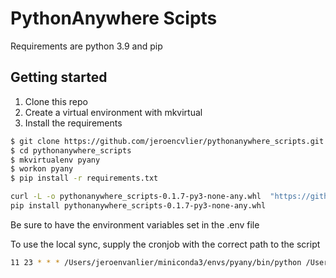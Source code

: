 # PythonAnywhere Scipts

Requirements are python 3.9 and pip

Getting started
---------------
1. Clone this repo
2. Create a virtual environment with mkvirtual
3. Install the requirements

```bash
$ git clone https://github.com/jeroencvlier/pythonanywhere_scripts.git
$ cd pythonanywhere_scripts
$ mkvirtualenv pyany
$ workon pyany
$ pip install -r requirements.txt
```


```bash
curl -L -o pythonanywhere_scripts-0.1.7-py3-none-any.whl  "https://github.com/jeroencvlier/pythonanywhere-scripts/releases/download/v0.1.6/pythonanywhere_scripts-0.1.7-py3-none-any.whl"
pip install pythonanywhere_scripts-0.1.7-py3-none-any.whl

```

Be sure to have the environment variables set in the .env file

To use the local sync, supply the cronjob with the correct path to the script

```bash
11 23 * * * /Users/jeroenvanlier/miniconda3/envs/pyany/bin/python /Users/jeroenvanlier/Documents/Github/pythonanywhere_scripts/src/local_rsync.py >> /Users/jeroenvanlier/Documents/Github/pythonanywhere_scripts/logs/local_rsync_logfile.log 2>&1
```